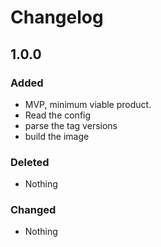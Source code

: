 # Changelog

## 1.0.0

### Added

- MVP, minimum viable product.
- Read the config
- parse the tag versions
- build the image

### Deleted

- Nothing

### Changed

- Nothing

